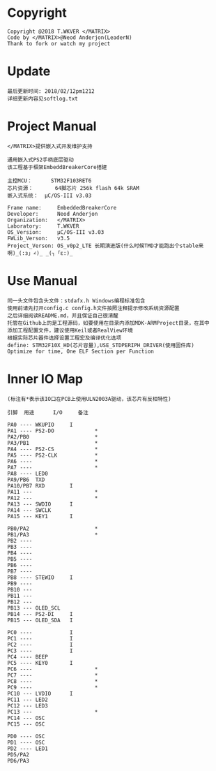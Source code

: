 Copyright
===============

	Copyright @2018 T.WKVER </MATRIX>
	Code by </MATRIX>@Neod Anderjon(LeaderN)
	Thank to fork or watch my project

Update
===============
	
	最后更新时间: 2018/02/12pm1212
	详细更新内容见softlog.txt

Project Manual
==============

	</MATRIX>提供嵌入式开发维护支持

	通用嵌入式PS2手柄底层驱动
	该工程基于框架EmbeddBreakerCore搭建

	主控MCU：		STM32F103RET6
	芯片资源：		64脚芯片 256k flash 64k SRAM
	嵌入式系统：	μC/OS-III v3.03

	Frame name: 	EmbeddedBreakerCore
	Developer: 		Neod Anderjon 
	Organization: 	</MATRIX>
	Laboratory: 	T.WKVER
	OS_Version: 	μC/OS-III v3.03
	FWLib_Verson: 	v3.5
	Project_Verson: OS_v0p2_LTE 长期演进版(什么时候TMD才能跑出个stable来啊)_(:з」∠)_ _(┐「ε:)_
	
Use Manual
===============

	同一头文件包含头文件：stdafx.h Windows编程标准包含
	使用前请先打开config.c config.h文件按照注释提示修改系统资源配置
	之后详细阅读README.md，并且保证自己很清醒
	托管在Github上的是工程源码，如要使用在目录内添加MDK-ARMProject目录，在其中
	添加工程配置文件，建议使用Keil或者RealView环境
	根据实际芯片器件选择设置工程宏及编译优化选项
	define: STM32F10X_HD(芯片容量),USE_STDPERIPH_DRIVER(使用固件库)
	Optimize for time, One ELF Section per Function
	
Inner IO Map
===============

	(标注有*表示该IO口在PCB上使用ULN2003A驱动，该芯片有反相特性)

	引脚	用途		I/O		备注

	PA0 ---- WKUPIO		I		
	PA1 ---- PS2-DO 			*
	PA2/PB0  					*
	PA3/PB1  					*
	PA4 ---- PS2-CS				*
	PA5 ---- PS2-CLK			*
	PA6 ---- 					*
	PA7 ---- 					*
	PA8 ---- LED0
	PA9/PB6  TXD		
	PA10/PB7 RXD		I
	PA11 --- 					*
	PA12 --- 					*
	PA13 --- SWDIO		I
	PA14 --- SWCLK
	PA15 --- KEY1		I	
	
	PB0/PA2  					*
	PB1/PA3  					*
	PB2 ----
	PB3 ---- 			
	PB4 ---- 			
	PB5 ----
	PB6 ----
	PB7 ----
	PB8 ---- STEWIO		I
	PB9 ----
	PB10 --- 
	PB11 --- 
	PB12 --- 
	PB13 --- OLED_SCL
	PB14 --- PS2-DI		I			
	PB15 --- OLED_SDA	I
	
	PC0 ---- 			I
	PC1 ---- 			I
	PC2 ---- 			I
	PC3 ---- 			I
	PC4 ---- BEEP
	PC5 ---- KEY0		I
	PC6 ---- 					*
	PC7 ---- 					*
	PC8 ---- 					*
	PC9 ---- 					*
	PC10 --- LVDIO		I
	PC11 --- LED2
	PC12 --- LED3
	PC13 --- 					*
	PC14 --- OSC
	PC15 --- OSC
	
	PD0 ---- OSC
	PD1 ---- OSC
	PD2 ---- LED1
	PD5/PA2  
	PD6/PA3  	
	
